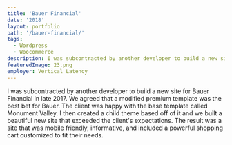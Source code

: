 ```yaml
---
title: 'Bauer Financial'
date: '2018'
layout: portfolio
path: '/bauer-financial/'
tags:
  - Wordpress
  - Woocommerce
description: I was subcontracted by another developer to build a new site for Bauer Financial in late 2017.
featuredImage: 23.png
employer: Vertical Latency
---
```


I was subcontracted by another developer to build a new site for Bauer Financial in late 2017. We agreed that a modified premium template was the best bet for Bauer. The client was happy with the base template called Monument Valley. I then created a child theme based off of it and we built a beautiful new site that exceeded the client's expectations. The result was a site that was mobile friendly, informative, and included a powerful shopping cart customized to fit their needs.
